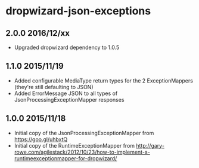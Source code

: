 # dropwizard-json-exceptions

## 2.0.0 2016/12/xx

* Upgraded dropwizard dependency to 1.0.5

## 1.1.0 2015/11/19

* Added configurable MediaType return types for the 2 ExceptionMappers (they're still defaulting to JSON)
* Added ErrorMessage JSON to all types of JsonProcessingExceptionMapper responses

## 1.0.0 2015/11/18

* Initial copy of the JsonProcessingExceptionMapper from https://goo.gl/uhbxtQ
* Initial copy of the RuntimeExceptionMapper from http://gary-rowe.com/agilestack/2012/10/23/how-to-implement-a-runtimeexceptionmapper-for-dropwizard/
